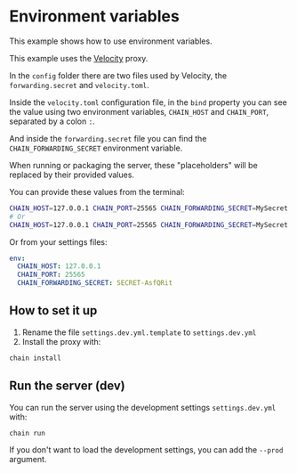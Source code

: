 # Environment variables

This example shows how to use environment variables.

This example uses the [Velocity](https://github.com/PaperMC/Velocity) proxy.

In the `config` folder there are two files used by Velocity, the `forwarding.secret` and `velocity.toml`.

Inside the `velocity.toml` configuration file, in the `bind` property you can see the value using two environment variables,
`CHAIN_HOST` and `CHAIN_PORT`, separated by a colon `:`.

And inside the `forwarding.secret` file you can find the `CHAIN_FORWARDING_SECRET` environment variable.

When running or packaging the server, these "placeholders" will be replaced by their provided values.

You can provide these values from the terminal:

```bash
CHAIN_HOST=127.0.0.1 CHAIN_PORT=25565 CHAIN_FORWARDING_SECRET=MySecret chain run
# Or
CHAIN_HOST=127.0.0.1 CHAIN_PORT=25565 CHAIN_FORWARDING_SECRET=MySecret chain pack
```

Or from your settings files:

```yaml
env:
  CHAIN_HOST: 127.0.0.1
  CHAIN_PORT: 25565
  CHAIN_FORWARDING_SECRET: SECRET-AsfQRit
```

## How to set it up

1. Rename the file `settings.dev.yml.template` to `settings.dev.yml`
2. Install the proxy with:

```bash
chain install
```

## Run the server (dev)

You can run the server using the development settings `settings.dev.yml` with:

```bash
chain run
```

If you don't want to load the development settings, you can add the `--prod` argument.
